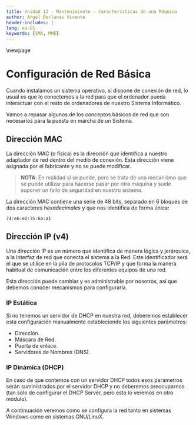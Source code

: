 ```yaml
---
title: Unidad 12 - Mantenimiento - Características de una Máquina
author: Angel Berlanas Vicente
header-includes: |
lang: es-ES
keywords: [SMX, MME]
---
```


\newpage

# Configuración de Red Básica

Cuando instalamos un sistema operativo, si dispone de conexión de red, lo usual es que lo conectemos a la red para que el ordenador pueda interactuar con el resto de ordenadores de nuestro Sistema Informático.

Vamos a repasar algunos de los conceptos básicos de red que son necesarios para la puesta en marcha de un Sistema.

## Dirección MAC

La dirección MAC (o física) es la dirección que identifica a nuestro adaptador de red dentro del medio de conexión. Esta dirección viene asignada por el fabricante y no se puede modificar.

>**NOTA**: En realidad _si_ se puede, pero se trata de una mecanismo que se puede utilizar para hacerse pasar por otra máquina y suele suponer un fallo de seguridad en nuestro sistema.

La dirección MAC contiene una serie de 48 bits, separado en 6 bloques de dos caracteres _hexadecimales_ y que nos identifica de forma única:

`74:e6:e2:35:6a:a1`

## Dirección IP (v4)

Una dirección IP es un número que identifica de manera lógica y jerárquica, a la Interfaz de red que conecta el sistema a la Red. Este identificador será el que se utilice en la pila de protocolos TCP/IP y que forma la manera habitual de comunicación entre los diferentes equipos de una red.

Esta dirección puede cambiar y es administrable por nosotros, así que debemos conocer mecanismos para configurarla.

### IP Estática

Si no tenemos un servidor de DHCP en nuestra red, deberemos establecer esta configuración manualmente estableciendo los siguientes parámetros:

* Dirección.
* Máscara de Red.
* Puerta de enlace.
* Servidores de Nombres (DNS).

### IP Dinámica (DHCP)

En caso de que contemos con un servidor DHCP todos esos parámetros serán suministrados por el servidor DHCP y no deberemos preocuparnos (tan solo de configurar el DHCP Server, pero esto lo veremos en otro módulo).

A continuación veremos como se configura la red tanto en sistemas Windows como en sistemas GNU/LinuX.
